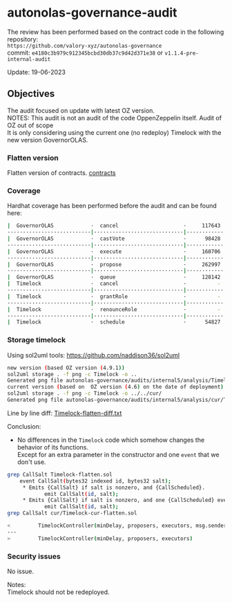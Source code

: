 # autonolas-governance-audit
The review has been performed based on the contract code in the following repository:<br>
`https://github.com/valory-xyz/autonolas-governance` <br>
commit: `e4180c3b979c912345bcbd30db37c9d42d371e38` or `v1.1.4-pre-internal-audit` <br> 

Update: 19-06-2023  <br>

## Objectives
The audit focused on update with latest OZ version. <BR>
NOTES: This audit is not an audit of the code OppenZeppelin itself. Audit of OZ out of scope<br>
It is only considering using the current one (no redeploy) Timelock with the new version GovernorOLAS.

### Flatten version
Flatten version of contracts. [contracts](https://github.com/valory-xyz/autonolas-governance/blob/main/audits/internal5/analysis/contracts)

### Coverage
Hardhat coverage has been performed before the audit and can be found here:
```sh
|  GovernorOLAS            ·  cancel                     ·     117643  ·     120972  ·     119308  ·            2  ·          -  │
···························|·····························|·············|·············|·············|···············|··············
|  GovernorOLAS            ·  castVote                   ·      98428  ·     116096  ·     107676  ·            6  ·          -  │
···························|·····························|·············|·············|·············|···············|··············
|  GovernorOLAS            ·  execute                    ·     160706  ·     164023  ·     162365  ·            2  ·          -  │
···························|·····························|·············|·············|·············|···············|··············
|  GovernorOLAS            ·  propose                    ·     262997  ·     349638  ·     284077  ·           10  ·          -  │
···························|·····························|·············|·············|·············|···············|··············
|  GovernorOLAS            ·  queue                      ·     128142  ·     134806  ·     132030  ·            6  ·          -  │
|  Timelock                ·  cancel                     ·          -  ·          -  ·      25751  ·            2  ·          -  │
···························|·····························|·············|·············|·············|···············|··············
|  Timelock                ·  grantRole                  ·          -  ·          -  ·      51425  ·           26  ·          -  │
···························|·····························|·············|·············|·············|···············|··············
|  Timelock                ·  renounceRole               ·          -  ·          -  ·      24963  ·            3  ·          -  │
···························|·····························|·············|·············|·············|···············|··············
|  Timelock                ·  schedule                   ·      54827  ·      54839  ·      54833  ·            2  ·          -  │
```

### Storage timelock
Using sol2uml tools: https://github.com/naddison36/sol2uml <br>
```bash
new version (based OZ version (4.9.1))
sol2uml storage . -f png -c Timelock -o ..
Generated png file autonolas-governance/audits/internal5/analysis/Timelock.png
сurrent version (based on  OZ version (4.6) on the date of deployment)
sol2uml storage . -f png -c Timelock -o ../../cur/
Generated png file autonolas-governance/audits/internal5/analysis/cur/Timelock.png
```
Line by line diff: [Timelock-flatten-diff.txt](https://github.com/valory-xyz/autonolas-governance/blob/main/audits/internal5/analysis/Timelock-flatten-diff.txt)

Conclusion: <br>
- No differences in the `Timelock` code which somehow changes the behavior of its functions. <br>
Except for an extra parameter in the constructor and one `event` that we don't use.
```bash
grep CallSalt Timelock-flatten.sol 
    event CallSalt(bytes32 indexed id, bytes32 salt);
     * Emits {CallSalt} if salt is nonzero, and {CallScheduled}.
            emit CallSalt(id, salt);
     * Emits {CallSalt} if salt is nonzero, and one {CallScheduled} event per transaction in the batch.
            emit CallSalt(id, salt);
grep CallSalt cur/Timelock-cur-flatten.sol 

<         TimelockController(minDelay, proposers, executors, msg.sender)
---
>         TimelockController(minDelay, proposers, executors)

```


### Security issues 
No issue.

Notes: <br>
Timelock should not be redeployed.





 
